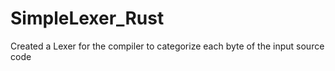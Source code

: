 # SimpleLexer_Rust
Created a Lexer for the compiler to categorize each byte of the input source code
